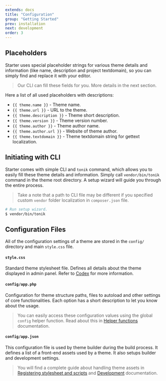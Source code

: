 ```yaml
---
extends: docs
title: "Configuration"
group: "Getting Started"
prev: installation
next: development
order: 3
---
```


## Placeholders

Starter uses special placeholder strings for various theme details and information (like name, description and project textdomain), so you can simply find and replace it with your editor.

> Our CLI can fill these fields for you. More details in the next section.

Here a list of all used placeholders with descriptions:

- `{{ theme.name }}` - Theme name.
- `{{ theme.url }}` - URL to the theme.
- `{{ theme.description }}` - Theme short description.
- `{{ theme.version }}` - Theme version number.
- `{{ theme.author }}` - Theme author name.
- `{{ theme.author.url }}` - Website of theme author.
- `{{ theme.textdomain }}` - Theme textdomain string for gettext localization.

## Initiating with CLI

Starter comes with simple CLI and `tonik` command, which allows you to easily fill these theme details and information. Simply call `vendor/bin/tonik` command in the theme root directory. A setup wizard will guide you through the entire process.

> Take a note that a path to CLI file may be different if you specified custom `vendor` folder localization in `composer.json` file.

```bash
# Run setup wizard.
$ vendor/bin/tonik
```

## Configuration Files

All of the configuration settings of a theme are stored in the `config/` directory and main `style.css` file.

#### `style.css`

Standard theme stylesheet file. Defines all details about the theme displayed in admin panel. Refer to [Codex](https://codex.wordpress.org/Theme_Development#Theme_Stylesheet) for more information.

#### `config/app.php`

Configuration for theme structure paths, files to autoload and other settings of core functionalities. Each option has a short description to let you know about the usage.

> You can easily access these configuration values using the global `config` helper function. Read about this in [Helper functions](/theme/docs/helper-functions/) documentation.

#### `config/app.json`

This configuration file is used by theme builder during the build process. It defines a list of a front-end assets used by a theme. It also setups builder and development settings.

> You will find a complete guide about handling theme assets in [Registering stylesheet and scripts](/theme/docs/registering-stylesheets-and-scripts/) and [Development](/theme/docs/development/) documentation.
